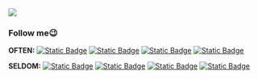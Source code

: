 <img src="https://readme-typing-svg.herokuapp.com?font=JetBrains+Mono&color=%23000000&height=60&lines=print(%22Hello+World!%22)">

### Follow me😉
**OFTEN:**
[![Static Badge](https://img.shields.io/badge/Github-black?style=for-the-badge)](https://github.com/1Haschwalth)
[![Static Badge](https://img.shields.io/badge/爱发电-8A2BE2?style=for-the-badge)](https://afdian.net/a/Haschwalth15)
[![Static Badge](https://img.shields.io/badge/bilibili-E84B85?style=for-the-badge)](https://space.bilibili.com/323328689?spm_id_from=333.1007.0.0)
[![Static Badge](https://img.shields.io/badge/知乎-056DE8?style=for-the-badge)](https://www.zhihu.com/people/qian-meng-chu-wang)

**SELDOM:**
[![Static Badge](https://img.shields.io/badge/豆瓣-darkgreen?style=for-the-badge)](https://www.douban.com/people/269982048/?_i=0346849CkBMbRL,0346860CkBMbRL)
[![Static Badge](https://img.shields.io/badge/机核GCORES-crimson?style=for-the-badge)](https://www.gcores.com/users/668790/bookmarks?tab=articles&page=1)
[![Static Badge](https://img.shields.io/badge/CSDN-orangered?style=for-the-badge)](https://blog.csdn.net/Haschwalth_?type=collect)
[![Static Badge](https://img.shields.io/badge/Gitee-crimson?style=for-the-badge)](https://gitee.com/Haschwalth1)

